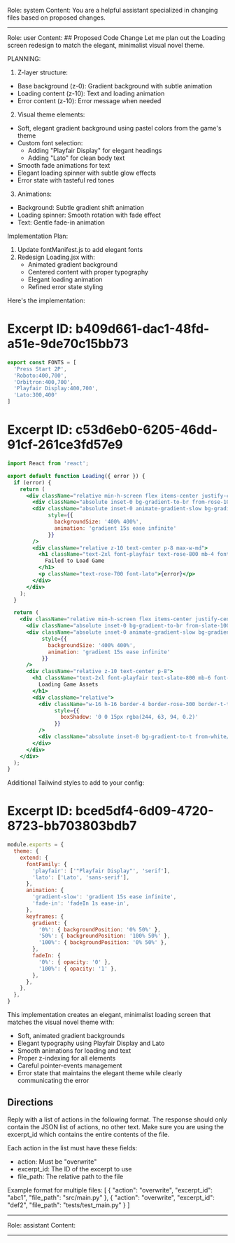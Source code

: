 Role: system
Content: You are a helpful assistant specialized in changing files based on proposed changes.
__________________
Role: user
Content: ## Proposed Code Change
Let me plan out the Loading screen redesign to match the elegant, minimalist visual novel theme.

PLANNING:
1. Z-layer structure:
- Base background (z-0): Gradient background with subtle animation
- Loading content (z-10): Text and loading animation
- Error content (z-10): Error message when needed

2. Visual theme elements:
- Soft, elegant gradient background using pastel colors from the game's theme
- Custom font selection:
   - Adding "Playfair Display" for elegant headings
   - Adding "Lato" for clean body text
- Smooth fade animations for text
- Elegant loading spinner with subtle glow effects
- Error state with tasteful red tones

3. Animations:
- Background: Subtle gradient shift animation
- Loading spinner: Smooth rotation with fade effect
- Text: Gentle fade-in animation

Implementation Plan:
1. Update fontManifest.js to add elegant fonts
2. Redesign Loading.jsx with:
   - Animated gradient background
   - Centered content with proper typography
   - Elegant loading animation
   - Refined error state styling

Here's the implementation:

# Excerpt ID: b409d661-dac1-48fd-a51e-9de70c15bb73
```js src/fontManifest.js
export const FONTS = [
  'Press Start 2P',
  'Roboto:400,700',
  'Orbitron:400,700',
  'Playfair Display:400,700',
  'Lato:300,400'
]
```

# Excerpt ID: c53d6eb0-6205-46dd-91cf-261ce3fd57e9
```jsx src/pages/Loading.jsx
import React from 'react';

export default function Loading({ error }) {
  if (error) {
    return (
      <div className="relative min-h-screen flex items-center justify-center overflow-hidden">
        <div className="absolute inset-0 bg-gradient-to-br from-rose-100 to-slate-200 opacity-90 pointer-events-none" />
        <div className="absolute inset-0 animate-gradient-slow bg-gradient-to-br from-rose-200/50 via-slate-200/50 to-rose-100/50 pointer-events-none" 
             style={{
               backgroundSize: '400% 400%',
               animation: 'gradient 15s ease infinite'
             }}
        />
        <div className="relative z-10 text-center p-8 max-w-md">
          <h1 className="text-2xl font-playfair text-rose-800 mb-4 font-bold">
            Failed to Load Game
          </h1>
          <p className="text-rose-700 font-lato">{error}</p>
        </div>
      </div>
    );
  }

  return (
    <div className="relative min-h-screen flex items-center justify-center overflow-hidden">
      <div className="absolute inset-0 bg-gradient-to-br from-slate-100 to-rose-100 opacity-90 pointer-events-none" />
      <div className="absolute inset-0 animate-gradient-slow bg-gradient-to-br from-slate-200/50 via-rose-100/50 to-slate-100/50 pointer-events-none"
           style={{
             backgroundSize: '400% 400%',
             animation: 'gradient 15s ease infinite'
           }}
      />
      <div className="relative z-10 text-center p-8">
        <h1 className="text-2xl font-playfair text-slate-800 mb-6 font-bold animate-fade-in">
          Loading Game Assets
        </h1>
        <div className="relative">
          <div className="w-16 h-16 border-4 border-rose-300 border-t-transparent rounded-full animate-spin mx-auto"
               style={{
                 boxShadow: '0 0 15px rgba(244, 63, 94, 0.2)'
               }}
          />
          <div className="absolute inset-0 bg-gradient-to-t from-white/50 to-transparent pointer-events-none" />
        </div>
      </div>
    </div>
  );
}
```

Additional Tailwind styles to add to your config:
# Excerpt ID: bced5df4-6d09-4720-8723-bb703803bdb7
```js
module.exports = {
  theme: {
    extend: {
      fontFamily: {
        'playfair': ['"Playfair Display"', 'serif'],
        'lato': ['Lato', 'sans-serif'],
      },
      animation: {
        'gradient-slow': 'gradient 15s ease infinite',
        'fade-in': 'fadeIn 1s ease-in',
      },
      keyframes: {
        gradient: {
          '0%': { backgroundPosition: '0% 50%' },
          '50%': { backgroundPosition: '100% 50%' },
          '100%': { backgroundPosition: '0% 50%' },
        },
        fadeIn: {
          '0%': { opacity: '0' },
          '100%': { opacity: '1' },
        },
      },
    },
  },
}
```

This implementation creates an elegant, minimalist loading screen that matches the visual novel theme with:
- Soft, animated gradient backgrounds
- Elegant typography using Playfair Display and Lato
- Smooth animations for loading and text
- Proper z-indexing for all elements
- Careful pointer-events management
- Error state that maintains the elegant theme while clearly communicating the error

## Directions
Reply with a list of actions in the following format. The response should only contain the JSON list of actions, no other text.
Make sure you are using the excerpt_id which contains the entire contents of the file.

Each action in the list must have these fields:
- action: Must be "overwrite"
- excerpt_id: The ID of the excerpt to use
- file_path: The relative path to the file

Example format for multiple files:
[
    {
        "action": "overwrite",
        "excerpt_id": "abc1",
        "file_path": "src/main.py"
    },
    {
        "action": "overwrite",
        "excerpt_id": "def2",
        "file_path": "tests/test_main.py"
    }
]
__________________
Role: assistant
Content: 
__________________
